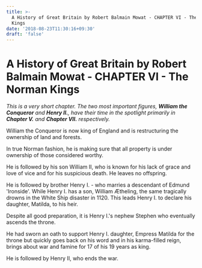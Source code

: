 ```yaml
---
title: >-
  A History of Great Britain by Robert Balmain Mowat - CHAPTER VI - The Norman
  Kings
date: '2018-08-23T11:30:16+09:30'
draft: 'false'
---
```

# A History of Great Britain by Robert Balmain Mowat - CHAPTER VI - The Norman Kings

_This is a very short chapter. The two most important figures, **William the Conqueror** and **Henry II.**, have their time in the spotlight primarily in **Chapter V.** and **Chapter VII.** respectively._

William the Conqueror is now king of England and is restructuring the ownership of land and forests.

In true Norman fashion, he is making sure that all property is under ownership of those considered worthy.

He is followed by his son William II, who is known for his lack of grace and love of vice and for his  suspicious death. He leaves no offspring.

He is followed by brother Henry I. - who marries a descendant of Edmund 'Ironside'. While Henry I. has a son, William Ætheling, the same tragically drowns in the White Ship disaster in 1120. This leads Henry I. to declare his daughter, Matilda, to his heir.

Despite all good preparation, it is Henry I.'s nephew Stephen who eventually ascends the throne.

He had sworn an oath to support Henry I. daughter, Empress Matilda for the throne but quickly goes back on his word and in his karma-filled reign, brings about war and famine for 17 of his 19 years as king.

He is followed by Henry II, who ends the war.
